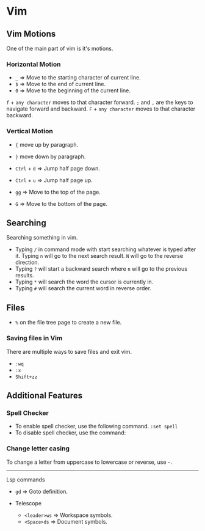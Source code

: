 # Vim

## Vim Motions

One of the main part of vim is it's motions.

### Horizontal Motion

- `_` => Move to the starting character of current line.
- `$` => Move to the end of current line.
- `0` => Move to the beginning of the current line.

`f` + `any character` moves to that character forward. `;` and `,` are the keys to navigate forward and backward.
`F` + `any character` moves to that character backward.

### Vertical Motion

- `{` move up by paragraph.
- `}` move down by paragraph.

- `Ctrl` + `d` => Jump half page down.
- `Ctrl` + `u` => Jump half page up.
- `gg` => Move to the top of the page.
- `G` => Move to the bottom of the page.

## Searching

Searching something in vim.

- Typing `/` in command mode with start searching whatever is typed after it. Typing `n` will go to the next search result. `N` will go to the reverse direction.
- Typing `?` will start a backward search where `n` will go to the previous results.
- Typing `*` will search the word the cursor is currently in.
- Typing `#` will search the current word in reverse order.

## Files

- `%` on the file tree page to create a new file.

### Saving files in Vim

There are multiple ways to save files and exit vim.

- `:wq`
- `:x`
- `Shift+zz`

## Additional Features

### Spell Checker

- To enable spell checker, use the following command.
`:set spell`
- To disable spell checker, use the command:

### Change letter casing

To change a letter from uppercase to lowercase or reverse, use `~`.

---

Lsp commands

- `gd` => Goto definition.

- Telescope
  - `<leader>ws` => Workspace symbols.
  - `<Space>ds`  => Document symbols.
